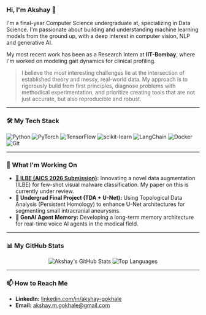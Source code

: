 ### Hi, I'm Akshay 👋

I'm a final-year Computer Science undergraduate at, specializing in Data Science. I'm passionate about building and understanding machine learning models from the ground up, with a deep interest in computer vision, NLP and generative AI.

My most recent work has been as a Research Intern at **IIT-Bombay**, where I'm worked on modeling gait dynamics for clinical profiling. 


>I believe the most interesting challenges lie at the intersection of established theory and messy, real-world data. My approach is to rigorously build from first principles, diagnose problems with methodical experimentation, and prioritize creating tools that are not just accurate, but also reproducible and robust.

---

### 🛠️ My Tech Stack
<p align="left">
  <img src="https://img.shields.io/badge/Python-3776AB?style=for-the-badge&logo=python&logoColor=white" alt="Python" />
  <img src="https://img.shields.io/badge/PyTorch-EE4C2C?style=for-the-badge&logo=pytorch&logoColor=white" alt="PyTorch" />
  <img src="https://img.shields.io/badge/TensorFlow-FF6F00?style=for-the-badge&logo=tensorflow&logoColor=white" alt="TensorFlow" />
  <img src="https://img.shields.io/badge/scikit--learn-F7931E?style=for-the-badge&logo=scikit-learn&logoColor=white" alt="scikit-learn" />
  <img src="https://img.shields.io/badge/LangChain-FFFFFF?style=for-the-badge&logo=langchain&logoColor=black" alt="LangChain" />
  <img src="https://img.shields.io/badge/Docker-2496ED?style=for-the-badge&logo=docker&logoColor=white" alt="Docker" />
  <img src="https://img.shields.io/badge/Git-F05032?style=for-the-badge&logo=git&logoColor=white" alt="Git" />
</p>

---

### 🚀 What I'm Working On

* **[📄 ILBE (AICS 2026 Submission)](https://github.com/Aleptonic/MAML):** Innovating a novel data augmentation (ILBE) for few-shot visual malware classification. My paper on this is currently under review.
* **🧠 Undergrad Final Project (TDA + U-Net):** Using Topological Data Analysis (Persistent Homology) to enhance U-Net architectures for segmenting small intracranial aneurysms.
* **🤖 GenAI Agent Memory:** Developing a long-term memory architecture for real-time voice AI agents in the medical field.

---

### 📊 My GitHub Stats

<p align="center">
  <img src="https://github-readme-stats.vercel.app/api?username=Aleptonic&show_icons=true&theme=radical" alt="Akshay's GitHub Stats" />
  <img src="https://github-readme-stats.vercel.app/api/top-langs/?username=Aleptonic&layout=compact&theme=radical" alt="Top Languages" />
</p>

---

### 📫 How to Reach Me

* **LinkedIn:** [linkedin.com/in/akshay-gokhale](https://www.linkedin.com/in/heythisisakshaygokhale/)
* **Email:** [akshay.m.gokhale@gmail.com](mailto:akshay.m.gokhale@gmail.com)
